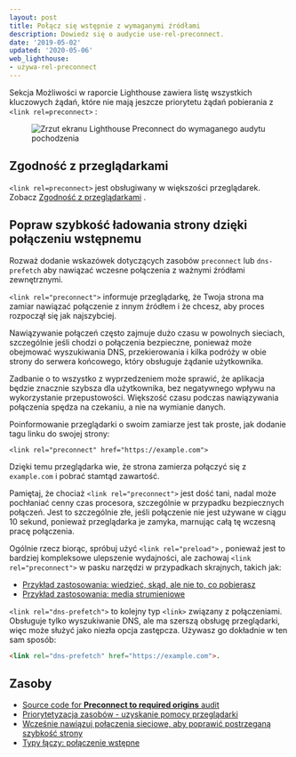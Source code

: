 ```yaml
---
layout: post
title: Połącz się wstępnie z wymaganymi źródłami
description: Dowiedz się o audycie use-rel-preconnect.
date: '2019-05-02'
updated: '2020-05-06'
web_lighthouse:
- używa-rel-preconnect
---
```


Sekcja Możliwości w raporcie Lighthouse zawiera listę wszystkich kluczowych żądań, które nie mają jeszcze priorytetu żądań pobierania z `<link rel=preconnect>` :

<figure class="w-figure"><img class="w-screenshot" src="uses-rel-preconnect.png" alt="Zrzut ekranu Lighthouse Preconnect do wymaganego audytu pochodzenia"></figure>

## Zgodność z przeglądarkami

`<link rel=preconnect>` jest obsługiwany w większości przeglądarek. Zobacz [Zgodność z przeglądarkami](https://developer.mozilla.org/docs/Web/HTML/Link_types/preconnect#Browser_compatibility) .

## Popraw szybkość ładowania strony dzięki połączeniu wstępnemu

Rozważ dodanie wskazówek dotyczących zasobów `preconnect` lub `dns-prefetch` aby nawiązać wczesne połączenia z ważnymi źródłami zewnętrznymi.

`<link rel="preconnect">` informuje przeglądarkę, że Twoja strona ma zamiar nawiązać połączenie z innym źródłem i że chcesz, aby proces rozpoczął się jak najszybciej.

Nawiązywanie połączeń często zajmuje dużo czasu w powolnych sieciach, szczególnie jeśli chodzi o połączenia bezpieczne, ponieważ może obejmować wyszukiwania DNS, przekierowania i kilka podróży w obie strony do serwera końcowego, który obsługuje żądanie użytkownika.

Zadbanie o to wszystko z wyprzedzeniem może sprawić, że aplikacja będzie znacznie szybsza dla użytkownika, bez negatywnego wpływu na wykorzystanie przepustowości. Większość czasu podczas nawiązywania połączenia spędza na czekaniu, a nie na wymianie danych.

Poinformowanie przeglądarki o swoim zamiarze jest tak proste, jak dodanie tagu linku do swojej strony:

`<link rel="preconnect" href="https://example.com">`

Dzięki temu przeglądarka wie, że strona zamierza połączyć się z `example.com` i pobrać stamtąd zawartość.

Pamiętaj, że chociaż `<link rel="preconnect">` jest dość tani, nadal może pochłaniać cenny czas procesora, szczególnie w przypadku bezpiecznych połączeń. Jest to szczególnie złe, jeśli połączenie nie jest używane w ciągu 10 sekund, ponieważ przeglądarka je zamyka, marnując całą tę wczesną pracę połączenia.

Ogólnie rzecz biorąc, spróbuj użyć `<link rel="preload">` , ponieważ jest to bardziej kompleksowe ulepszenie wydajności, ale zachowaj `<link rel="preconnect">` w pasku narzędzi w przypadkach skrajnych, takich jak:

- [Przykład zastosowania: wiedzieć, skąd, ale nie to, co pobierasz](https://developers.google.com/web/fundamentals/performance/resource-prioritization#use-case_knowing_where_from_but_not_what_youre_fetching)
- [Przykład zastosowania: media strumieniowe](https://developers.google.com/web/fundamentals/performance/resource-prioritization#use-case_knowing_where_from_but_not_what_youre_fetching)

`<link rel="dns-prefetch">` to kolejny typ `<link>` związany z połączeniami. Obsługuje tylko wyszukiwanie DNS, ale ma szerszą obsługę przeglądarki, więc może służyć jako niezła opcja zastępcza. Używasz go dokładnie w ten sam sposób:

```html
<link rel="dns-prefetch" href="https://example.com">.
```

## Zasoby

- [Source code for **Preconnect to required origins** audit](https://github.com/GoogleChrome/lighthouse/blob/master/lighthouse-core/audits/uses-rel-preconnect.js)
- [Priorytetyzacja zasobów - uzyskanie pomocy przeglądarki](https://developers.google.com/web/fundamentals/performance/resource-prioritization#preconnect)
- [Wcześnie nawiązuj połączenia sieciowe, aby poprawić postrzeganą szybkość strony](/preconnect-and-dns-prefetch/)
- [Typy łączy: połączenie wstępne](https://developer.mozilla.org/docs/Web/HTML/Link_types/preconnect#Browser_compatibility)
